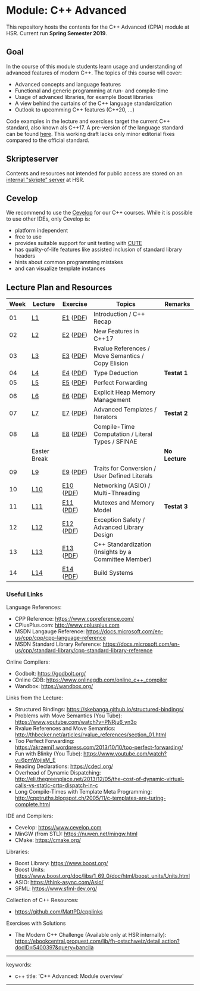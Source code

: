 # Module: C++ Advanced

This repository hosts the contents for the C++ Advanced (CPlA) module at
HSR. Current run **Spring Semester 2019**.

## Goal

In the course of this module students learn usage and understanding of
advanced features of modern C++. The topics of this course will cover:

-   Advanced concepts and language features
-   Functional and generic programming at run- and compile-time
-   Usage of advanced libraries, for example Boost libraries
-   A view behind the curtains of the C++ language standardization
-   Outlook to upcomming C++ features (C++20, ...)

Code examples in the lecture and exercises target the current C++
standard, also known als C++17. A pre-version of the language standard
can be found
[here](http://www.open-std.org/jtc1/sc22/wg21/docs/papers/2017/n4659.pdf).
This working draft lacks only minor editorial fixes compared to the
official standard.

## Skripteserver

Contents and resources not intended for public access are stored on an
[internal "skripte"
server](https://skripte.hsr.ch/Informatik/Fachbereich/C++_Advanced/CplA/)
at HSR.

## Cevelop

We recommend to use the [Cevelop](https://www.cevelop.com) for our C++
courses. While it is possible to use other IDEs, only Cevelop is:

-   platform independent
-   free to use
-   provides suitable support for unit testing with
    [CUTE](https://www.cute-test.com)
-   has quality-of-life features like assisted inclusion of standard
    library headers
-   hints about common programming mistakes
-   and can visualize template instances

## Lecture Plan and Resources

| Week | Lecture                | Exercise                                                                                | Topics                                                 | Remarks        |
|------|------------------------|-----------------------------------------------------------------------------------------|--------------------------------------------------------|----------------|
| 01   | [L1](week01)           | [E1](week01/README.md) ([PDF](/../-/jobs/artifacts/master/file/week01.pdf?job=week01))  | Introduction / C++ Recap                               |                |
| 02   | [L2](week02)           | [E2](week02/README.md) ([PDF](/../-/jobs/artifacts/master/file/week02.pdf?job=week02))  | New Features in C++17                                  |                |
| 03   | [L3](week03)           | [E3](week03/README.md) ([PDF](/../-/jobs/artifacts/master/file/week03.pdf?job=week03))  | Rvalue References / Move Semantics / Copy Elision      |                |
| 04   | [L4](week04)           | [E4](week04/README.md) ([PDF](/../-/jobs/artifacts/master/file/week04.pdf?job=week04))  | Type Deduction                                         | **Testat 1**   |
| 05   | [L5](week05)           | [E5](week05/README.md) ([PDF](/../-/jobs/artifacts/master/file/week05.pdf?job=week05))  | Perfect Forwarding                                     |                |
| 06   | [L6](week06)           | [E6](week06/README.md) ([PDF](/../-/jobs/artifacts/master/file/week06.pdf?job=week06))  | Explicit Heap Memory Management                        |                |
| 07   | [L7](week07)           | [E7](week07/README.md) ([PDF](/../-/jobs/artifacts/master/file/week07.pdf?job=week07))  | Advanced Templates / Iterators                         | **Testat 2**   |
| 08   | [L8](week08)           | [E8](week08/README.md) ([PDF](/../-/jobs/artifacts/master/file/week08.pdf?job=week08))  | Compile-Time Computation / Literal Types / SFINAE      |                |
|      | Easter Break           |                                                                                         |                                                        | **No Lecture** |
| 09   | [L9](week09)           | [E9](week09/README.md) ([PDF](/../-/jobs/artifacts/master/file/week09.pdf?job=week09))  | Traits for Conversion / User Defined Literals          |                |
| 10   | [L10](week10)          | [E10](week10/README.md) ([PDF](/../-/jobs/artifacts/master/file/week10.pdf?job=week10)) | Networking (ASIO) / Multi-Threading                    |                |
| 11   | [L11](week11)          | [E11](week11/README.md) ([PDF](/../-/jobs/artifacts/master/file/week11.pdf?job=week11)) | Mutexes and Memory Model                               | **Testat 3**   |
| 12   | [L12](week12)          | [E12](week12/README.md) ([PDF](/../-/jobs/artifacts/master/file/week12.pdf?job=week12)) | Exception Safety / Advanced Library Design             |                |
| 13   | [L13](week13)          | [E13](week13/README.md) ([PDF](/../-/jobs/artifacts/master/file/week13.pdf?job=week13)) | C++ Standardization (Insights by a Committee Member)   |                |
| 14   | [L14](week14)          | [E14](week14/README.md) ([PDF](/../-/jobs/artifacts/master/file/week14.pdf?job=week14)) | Build Systems                                          |                |


### Useful Links

Language References:
* CPP Reference: https://www.cppreference.com/
* CPlusPlus.com: http://www.cplusplus.com
* MSDN Langauge Reference: https://docs.microsoft.com/en-us/cpp/cpp/cpp-language-reference
* MSDN Standard Library Reference: https://docs.microsoft.com/en-us/cpp/standard-library/cpp-standard-library-reference
 
Online Compilers:
* Godbolt: https://godbolt.org/
* Online GDB: https://www.onlinegdb.com/online_c++_compiler
* Wandbox: https://wandbox.org/

Links from the Lecture:
* Structured Bindings: https://skebanga.github.io/structured-bindings/
* Problems with Move Semantics (You Tube): https://www.youtube.com/watch?v=PNRju6_yn3o
* Rvalue References and Move Semantics: http://thbecker.net/articles/rvalue_references/section_01.html
* Too Perfect Forwarding: https://akrzemi1.wordpress.com/2013/10/10/too-perfect-forwarding/
* Fun with Blinky (You Tube): https://www.youtube.com/watch?v=6pmWojisM_E
* Reading Declarations: https://cdecl.org/
* Overhead of Dynamic Dispatching: http://eli.thegreenplace.net/2013/12/05/the-cost-of-dynamic-virtual-calls-vs-static-crtp-dispatch-in-c
* Long Compile-Times with Template Meta Programming: http://cpptruths.blogspot.ch/2005/11/c-templates-are-turing-complete.html

IDE and Compilers:
* Cevelop: https://www.cevelop.com
* MinGW (from STL): https://nuwen.net/mingw.html
* CMake: https://cmake.org/

Libraries:
* Boost Library: https://www.boost.org/
* Boost Units: https://www.boost.org/doc/libs/1_69_0/doc/html/boost_units/Units.html
* ASIO: https://think-async.com/Asio/ 
* SFML: https://www.sfml-dev.org/

Collection of C++ Resources:
* https://github.com/MattPD/cpplinks

Exercises with Solutions
* The Modern C++ Challenge (Available only at HSR internally): https://ebookcentral.proquest.com/lib/fh-ostschweiz/detail.action?docID=5400397&query=bancila

---
keywords:
- c++
title: 'C++ Advanced: Module overview'
---

